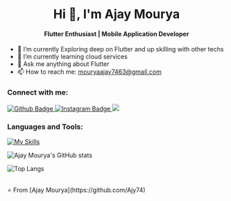 <h1 align="center">Hi 👋, I'm Ajay Mourya</h1>
<h4 align="center">Flutter Enthusiast | Mobile Application Developer</h4>

- 🔭 I’m currently Exploring deep on Flutter and up skilling with other techs 
- 🌱 I’m currently learning cloud services
- 💬 Ask me anything about Flutter 
- 📫 How to reach me: mouryaajay7463@gmail.com
<!--- - 😄 My website: https://thetechbrothers.net  
- ⚡ Fun fact: I'm comming to teen  -->
  
### Connect with me:
<div id="badges">
  <a href="https://github.com/Ajy74">
    <img src="https://img.shields.io/badge/Github-white?style=for-the-badge&logo=Github&logoColor=black" alt="Github Badge"/>
  </a>
   <a href="https://www.instagram.com/mourya7870">
    <img src="https://img.shields.io/badge/Instagram-purple?style=for-the-badge&logo=instagram&logoColor=white" alt="Instagram Badge"/>
  </a>
   <a href="https://www.linkedin.com/in/ajay-mourya-59919522b">
    <img src="https://img.shields.io/badge/LinkedIn-0077B5?style=for-the-badge&logo=linkedin&logoColor=white"/>
  </a>
</div>

### Languages and Tools:
[![My Skills](https://skillicons.dev/icons?i=flutter,dart,nodejs,androidstudio,php,java,mysql,kotlin,html,css,firebase,github,git,postman,aws,&perline=5)](https://skillicons.dev)

![Ajay Mourya's GitHub stats](https://github-readme-stats.vercel.app/api?username=ajy74&show_icons=true&theme=dark)

![Top Langs](https://github-readme-stats.vercel.app/api/top-langs/?username=ajy74&theme=dark)


<br>
⭐️ From [Ajay Mourya](https://github.com/Ajy74)
